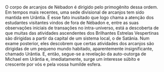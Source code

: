 ﻿O corpo de arcanjos de Nébadon é dirigido pelo primogênito dessa ordem. Em tempos mais recentes, uma sede divisional de arcanjos tem sido mantida em Urântia. É esse fato inusitado que logo chama a atenção dos estudantes visitantes vindos de fora de Nébadon e, entre as suas observações iniciais de transações no intra-universo, está a descoberta de que muitas das atividades ascendentes dos Brilhantes Estrelas Vespertinas são dirigidas a partir da capital de um sistema local, o de Satânia. Num exame posterior, eles descobrem que certas atividades dos arcanjos são dirigidas de um pequeno mundo habitado, aparentemente insignificante, chamado Urântia. E, então, segue-se a revelação da auto-outorga de Michael em Urântia e, imediatamente, surge um interesse súbito e crescente por vós e pela vossa humilde esfera.